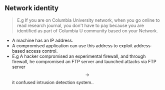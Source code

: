 ## Network identity

> E.g If you are on Columbia University network, when you go online to read research journal, you don't have to pay because you are identified as part of Columbia U community based on your Network.

- A machine has an IP address.
- A compromised application can use this address to exploit address-based access control.
- E.g A hacker compromised an experimental firewall, and through firewall, he compromised an FTP server and launched attacks via FTP server $$\rightarrow$$ it confused intrusion detection system..